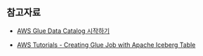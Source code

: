 



## 참고자료 ##

* [AWS Glue Data Catalog 시작하기](https://docs.aws.amazon.com/ko_kr/glue/latest/dg/start-data-catalog.html)

* [AWS Tutorials - Creating Glue Job with Apache Iceberg Table](https://www.youtube.com/watch?v=wDpg0wiAyE0)
